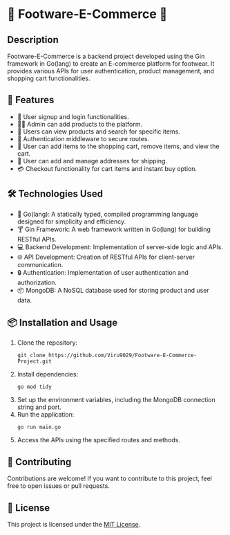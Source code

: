 # 🥿 Footware-E-Commerce 🛒

## Description
Footware-E-Commerce is a backend project developed using the Gin framework in Go(lang) to create an E-commerce platform for footwear. It provides various APIs for user authentication, product management, and shopping cart functionalities.

## 🚀 Features
- 📝 User signup and login functionalities.
- 👨‍💼 Admin can add products to the platform.
- 👀 Users can view products and search for specific items.
- 🔐 Authentication middleware to secure routes.
- 🛒 User can add items to the shopping cart, remove items, and view the cart.
- 📍 User can add and manage addresses for shipping.
- 💳 Checkout functionality for cart items and instant buy option.

## 🛠️ Technologies Used
- 🐍 Go(lang): A statically typed, compiled programming language designed for simplicity and efficiency.
- 🍸 Gin Framework: A web framework written in Go(lang) for building RESTful APIs.
- 💻 Backend Development: Implementation of server-side logic and APIs.
- 🌐 API Development: Creation of RESTful APIs for client-server communication.
- 🔒 Authentication: Implementation of user authentication and authorization.
- 📦 MongoDB: A NoSQL database used for storing product and user data.

## 📦 Installation and Usage
1. Clone the repository:
   ```
   git clone https://github.com/Viru9029/Footware-E-Commerce-Project.git
   ```
2. Install dependencies:
   ```
   go mod tidy
   ```
3. Set up the environment variables, including the MongoDB connection string and port.
4. Run the application:
   ```
   go run main.go
   ```
5. Access the APIs using the specified routes and methods.

## 🤝 Contributing
Contributions are welcome! If you want to contribute to this project, feel free to open issues or pull requests.

## 📄 License
This project is licensed under the [MIT License](LICENSE).
